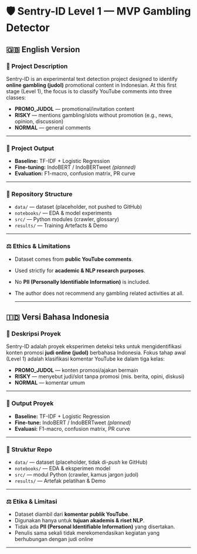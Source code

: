 # 🛡️ Sentry-ID Level 1 — MVP Gambling Detector

## 🇬🇧 English Version

### 🎯 Project Description

Sentry-ID is an experimental text detection project designed to identify **online gambling (judol)** promotional content in Indonesian.
At this first stage (Level 1), the focus is to classify YouTube comments into three classes:

* **PROMO\_JUDOL** — promotional/invitation content
* **RISKY** — mentions gambling/slots without promotion (e.g., news, opinion, discussion)
* **NORMAL** — general comments

---

### 🚀 Project Output

* **Baseline:** TF-IDF + Logistic Regression
* **Fine-tuning:** IndoBERT / IndoBERTweet *(planned)*
* **Evaluation:** F1-macro, confusion matrix, PR curve

---

### 📂 Repository Structure

* `data/` — dataset (placeholder, not pushed to GitHub)
* `notebooks/` — EDA & model experiments
* `src/` — Python modules (crawler, glossary)
* `results/` —  Training Artefacts & Demo 


---

### ⚖️ Ethics & Limitations

* Dataset comes from **public YouTube comments**.
* Used strictly for **academic & NLP research purposes**.
* No **PII (Personally Identifiable Information)** is included.
* The author does not recommend any gambling related activities at all.

  ---


## 🇮🇩 Versi Bahasa Indonesia

### 🎯 Deskripsi Proyek

Sentry-ID adalah proyek eksperimen deteksi teks untuk mengidentifikasi konten promosi **judi online (judol)** berbahasa Indonesia.
Fokus tahap awal (Level 1) adalah klasifikasi komentar YouTube ke dalam tiga kelas:

* **PROMO\_JUDOL** — konten promosi/ajakan bermain
* **RISKY** — menyebut judi/slot tanpa promosi (mis. berita, opini, diskusi)
* **NORMAL** — komentar umum

---

### 🚀 Output Proyek

* **Baseline:** TF-IDF + Logistic Regression
* **Fine-tune:** IndoBERT / IndoBERTweet *(planned)*
* **Evaluasi:** F1-macro, confusion matrix, PR curve

---

### 📂 Struktur Repo

* `data/` — dataset (placeholder, tidak di-*push* ke GitHub)
* `notebooks/` — EDA & eksperimen model
* `src/` — modul Python (crawler, kamus jargon judol)
* `results/` —  Artefak pelatihan & Demo


---

### ⚖️ Etika & Limitasi

* Dataset diambil dari **komentar publik YouTube**.
* Digunakan hanya untuk **tujuan akademis & riset NLP**.
* Tidak ada **PII (Personal Identifiable Information)** yang disertakan.
* Penulis sama sekali tidak merekomendasikan kegiatan yang berhubungan dengan judi online 

---


